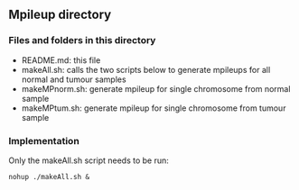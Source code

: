 ## Mpileup directory 

### Files and folders in this directory

 - README.md: this file
 - makeAll.sh: calls the two scripts below to generate mpileups for all normal and tumour samples
 - makeMPnorm.sh: generate mpileup for single chromosome from normal sample
 - makeMPtum.sh: generate mpileup for single chromosome from tumour sample

### Implementation

Only the makeAll.sh script needs to be run:

```
nohup ./makeAll.sh &
```

